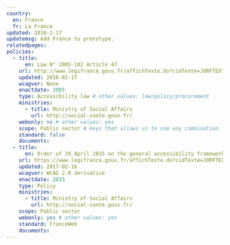 ```yaml
---
country:
  en: France
  fr: La France
updated: 2016-2-17
updatemsg: Add France to prototype.
relatedpages:
policies:
  - title:  
      en: Law N° 2005-102 Article 47
    url: http://www.legifrance.gouv.fr/affichTexte.do?cidTexte=JORFTEXT000000809647&dateTexte=
    updated: 2016-02-17
    wcagver: None
    enactdate: 2005
    type: Accessibility law # other values: law/policy/procurement
    ministries:
      - title: Ministry of Social Affairs
        url: http://social-sante.gouv.fr/
    webonly: no # other values: yes
    scope: Public sector # keys that allows us to use any combination
    standard: false
    documents:
  - title:  
      en: Order of 29 April 2015 on the general accessibility framework for public administrations
    url: https://www.legifrance.gouv.fr/affichTexte.do?cidTexte=JORFTEXT000030540064&dateTexte=&categorieLien=id
    updated: 2017-02-16
    wcagver: WCAG 2.0 derivative
    enactdate: 2015
    type: Policy
    ministries:
      - title: Ministry of Social Affairs
        url: http://social-sante.gouv.fr/
    scope: Public sector
    webonly: yes # other values: yes
    standard: FranceWeb
    documents:
---
```

